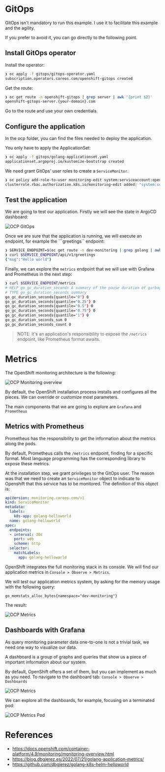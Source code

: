 
# GitOps

GitOps isn't mandatory to run this example. I use it to facilitate this example and the agility.

If you prefer to avoid it, you can go directly to the following point.

## Install GitOps operator

Install the operator:

```zsh
❯ oc apply -f gitops/gitops-operator.yaml
subscription.operators.coreos.com/openshift-gitops created
```

Get the route:

```zsh
❯ oc get route -n openshift-gitops | grep server | awk '{print $2}'
openshift-gitops-server.{your-domain}.com
```

Go to the route and use your own credentials.

## Configure the application

In the ocp folder, you can find the files needed to deploy the application. 

You only have to apply the ApplicationSet:

```zsh
❯ oc apply -f gitops/golang-applicationset.yaml
applicationset.argoproj.io/kustomize-bootstrap created
```

We need grant GitOps' user roles to create a ```ServiceMonitor```. 

```zsh
❯ oc policy add-role-to-user monitoring-edit system:serviceaccount:openshift-gitops:openshift-gitops-argocd-application-controller -n dev-monitoring
clusterrole.rbac.authorization.k8s.io/monitoring-edit added: "system:serviceaccount:openshift-gitops:openshift-gitops-argocd-application-controller"
```

## Test the application

We are going to test our application. Firstly we will see the state in ArgoCD dashboard:

![OCP GitOps](images/ocp-gitops.png)

Once we are sure that the application is running, we will execute an endpoint, for example the ```greetings`` endpoint:

```zsh
❯ SERVICE_ENDPOINT=$(oc get route -n dev-monitoring | grep golang | awk '{print $2}')
❯ curl $SERVICE_ENDPOINT/api/v1/greetings
{"msg":"Hello world"}
```

Finally, we can explore the ```metrics``` endpoint that we will use with Grafana and Prometheus in the next step:

```zsh
❯ curl $SERVICE_ENDPOINT/metrics 
# HELP go_gc_duration_seconds A summary of the pause duration of garbage collection cycles.
# TYPE go_gc_duration_seconds summary
go_gc_duration_seconds{quantile="0"} 0
go_gc_duration_seconds{quantile="0.25"} 0
go_gc_duration_seconds{quantile="0.5"} 0
go_gc_duration_seconds{quantile="0.75"} 0
go_gc_duration_seconds{quantile="1"} 0
go_gc_duration_seconds_sum 0
go_gc_duration_seconds_count 0
```

> NOTE: It's an application's responsibility to expose the ```/metrics``` endpoint, like Prometheus format awaits.

# Metrics

The OpenShift monitoring architecture is the following:

![OCP Monitoring overview](images/ocp-monitoring.svg)

By default, the OpenShift installation process installs and configures all the pieces. We can override or customize most parameters.

The main components that we are going to explore are ```Grafana``` and ```Prometheus```

## Metrics with Prometheus

Prometheus has the responsibility to get the information about the metrics along the pods.

By default, Prometheus calls the ```/metrics``` endpoint, finding for a specific format. Most language programming has the corresponding library to expose these metrics.

At the installation step, we grant privileges to the GitOps user.  The reason was that we need to create an ```ServiceMonitor``` object to indicate to Openshift that this service has to be monitored. The definition of this object is:

```yaml
apiVersion: monitoring.coreos.com/v1
kind: ServiceMonitor
metadata:
  labels:
    k8s-app: golang-helloworld
  name: golang-helloworld
spec:
  endpoints:
  - interval: 30s
    port: web
    scheme: http
  selector:
    matchLabels:
      app: golang-helloworld
```

OpenShift integrates the full monitoring stack in its console. We will find our application metrics in ```Console > Observe > Metrics```. 

We will test our application metrics system, by asking for the memory usage with the following query:

```JQL
go_memstats_alloc_bytes{namespace="dev-monitoring"}
```

The result:

![OCP Metrics](images/ocp-metrics01.png)

## Dashboards with Grafana

As query monitoring parameter data one-to-one is not a trivial task, we need one way to visualize our data. 

A dashboard is a group of graphs and queries that show us a piece of important information about our system. 

By default, OpenShift offers a set of them, but you can implement as much as you need. To navigate to the dashboard tab: ```Console > Observe > Dashboards```

![OCP Metrics](images/ocp-dashboard.memory01.png)

We can explore all the dashboards, for example, focusing on a terminated pod: 

![OCP Metrics Pod](images/ocp-dashboard.memory02.png)

# References
- https://docs.openshift.com/container-platform/4.9/monitoring/monitoring-overview.html
- https://blog.dbgjerez.es/2022/07/21/golang-application-metrics/
- https://github.com/dbgjerez/golang-k8s-helm-helloworld
